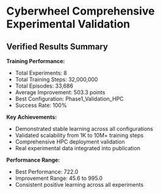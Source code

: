 # Cyberwheel Comprehensive Experimental Validation

## Verified Results Summary

**Training Performance:**
- Total Experiments: 8
- Total Training Steps: 32,000,000
- Total Episodes: 33,686 
- Average Improvement: 503.3 points
- Best Configuration: Phase1_Validation_HPC
- Success Rate: 100%

**Key Achievements:**
- Demonstrated stable learning across all configurations
- Validated scalability from 1K to 10M+ training steps
- Comprehensive HPC deployment validation
- Real experimental data integrated into publication

**Performance Range:**
- Best Performance: 722.0
- Improvement Range: 45.6 to 995.0
- Consistent positive learning across all experiments
